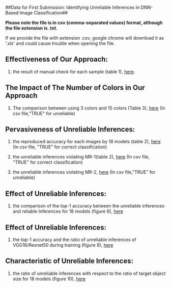 ##Data for First Submission: Identifying Unreliable Inferences in DNN-Based Image Classification##

**Please note the file is in csv (comma-separated values) format, although the file extension is .txt.** 

If we provide the file with extension .csv, google chrome will download it as '.xls' and could cause trouble when opening the file. 

## Effectiveness of Our Approach:

1. the result of manual check for each sample (table 1),  [here](csv_file/1_manual_check_result.txt).


## The Impact of The Number of Colors in Our Approach

1. The comparison between using 3 colors and 15 colors (Table 3), [here](csv_file/6_number_of_colors.txt) (In csv file,"TRUE" for unreliable)


## Pervasiveness of Unreliable Inferences: 

1. the reproduced accuracy for each images by 18 models (table 2), [here](csv_file/2.1_model_actual_accuracy_each_image.txt) (In csv file, "TRUE" for correct classification)

2. the unreliable inferences violating MR-1(table 2), [here](csv_file/2.2_model_actual_MR1_each_image.txt) (In csv file, "TRUE" for correct classification)
3. the unreliable inferences violating MR-2, [here](csv_file/2.3_model_actual_MR2_each_image.txt) (In csv file,"TRUE" for unreliable)



## Effect of Unreliable Inferences: 

1. the comparison of the top-1 accuracy between the unreliable inferences and reliable Inferences for 18 models (figure 6), [here](csv_file/3_effect.txt)




## Effect of Unreliable Inferences: 

1. the top-1 accuracy and the ratio of unreliable inferences of VGG16/Resnet50 during training (figure 8), [here](csv_file/4_trained_model_results.txt)



##  Characteristic of Unreliable Inferences:

1. the ratio of unreliable inferences with respect to the ratio of target object size for 18 models (figure 10),  [here](csv_file/5_obj_size.txt)




